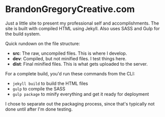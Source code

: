 BrandonGregoryCreative.com
==========================

Just a little site to present my professional self and accomplishments. The site is built with compiled HTML using Jekyll. Also uses SASS and Gulp for the build system.

Quick rundown on the file structure:

- **src**: The raw, uncompiled files. This is where I develop.
- **dev**: Compiled, but not minified files. I test things here.
- **dist**: Final minified files. This is what gets uploaded to the server.

For a complete build, you'd run these commands from the CLI:

- `jekyll build` to build the HTML files
- `gulp` to compile the SASS
- `gulp package` to minify everything and get it ready for deployment

I chose to separate out the packaging process, since that's typically not done until after I'm done testing.